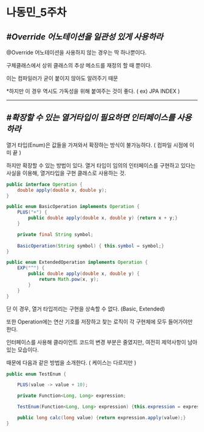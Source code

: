 # 나동민_5주차

## ***#Override 어노테이션을 일관성 있게 사용하라***

@Override 어노테이션을 사용하지 않는 경우는 딱 하나뿐이다.

구체클래스에서 상위 클래스의 추상 메소드를 재정의 할 때 뿐이다.

이는 컴파일러가 굳이 붙이지 않아도 알려주기 때문

*하지만 이 경우 역시도 가독성을 위해 붙여주는 것이 좋다. ( ex) JPA INDEX )

---

## ***#확장할 수 있는 열거타입이 필요하면 인터페이스를 사용하라***

열거 타입(Enum)은 값들을 가져와서 확장하는 방식이 불가능하다. ( 컴파일 시점에 이미 끝 )

하지만 확장할 수 있는 방법이 있다. 열거 타입이 임의의 인터페이스를 구현하고 있다는 사실을 이용해, 열거타입을 구현 클래스로 사용하는 것.

```java
public interface Operation {
	double apply(double x, double y);
}

public enum BasicOperation implements Operation {
	PLUS("+") {
		public double apply(double x, double y) {return x + y;}
	}

	private final String symbol;
	
	BasicOperation(String symbol) { this.symbol = symbol;}
}

public enum ExtendedOperation implements Operation {
	EXP("^") {
		public double apply(double x, double y) {
			return Math.pow(x, y);
		}
	}	
}
```

단 이 경우, 열거 타입끼리는 구현을 상속할 수 없다. (Basic, Extended)

또한 Operation에는 연산 기호를 저장하고 찾는 로직이 각 구현체에 모두 들어가야만 한다.

인터페이스를 사용해 클라이언트 코드의 변경 부분은 줄였지만, 여전히 제약사항이 남아있는 모습이다.

때문에 다음과 같은 방법을 소개한다. ( 케이스는 다르지만 )

```java
public enum TestEnum {

	PLUS(value -> value + 10);

	private Function<Long, Long> expression;

	TestEnum(Function<Long, Long> expression) {this.expression = expression;}

	public long calc(long value) {return expression.apply(value);}
}
```